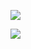![](https://upload-images.jianshu.io/upload_images/6943526-766ab8f7e7ef7feb.png?imageMogr2/auto-orient/strip%7CimageView2/2/w/1240)

![](https://upload-images.jianshu.io/upload_images/6943526-8344cdc661b91d6c.gif?imageMogr2/auto-orient/strip)


